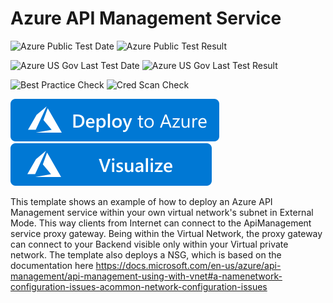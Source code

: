 # Azure API Management Service

![Azure Public Test Date](https://azurequickstartsservice.blob.core.windows.net/badges/201-api-management-create-with-external-vnet/PublicLastTestDate.svg)
![Azure Public Test Result](https://azurequickstartsservice.blob.core.windows.net/badges/201-api-management-create-with-external-vnet/PublicDeployment.svg)

![Azure US Gov Last Test Date](https://azurequickstartsservice.blob.core.windows.net/badges/201-api-management-create-with-external-vnet/FairfaxLastTestDate.svg)
![Azure US Gov Last Test Result](https://azurequickstartsservice.blob.core.windows.net/badges/201-api-management-create-with-external-vnet/FairfaxDeployment.svg)

![Best Practice Check](https://azurequickstartsservice.blob.core.windows.net/badges/201-api-management-create-with-external-vnet/BestPracticeResult.svg)
![Cred Scan Check](https://azurequickstartsservice.blob.core.windows.net/badges/201-api-management-create-with-external-vnet/CredScanResult.svg)

[![Deploy To Azure](https://raw.githubusercontent.com/Azure/azure-quickstart-templates/master/1-CONTRIBUTION-GUIDE/images/deploytoazure.svg?sanitize=true)](https://portal.azure.com/#create/Microsoft.Template/uri/https%3A%2F%2Fraw.githubusercontent.com%2Fazure%2Fazure-quickstart-templates%2Fmaster%2F201-api-management-create-with-external-vnet%2Fazuredeploy.json)
[![Visualize](https://raw.githubusercontent.com/Azure/azure-quickstart-templates/master/1-CONTRIBUTION-GUIDE/images/visualizebutton.svg?sanitize=true)](http://armviz.io/#/?load=https%3A%2F%2Fraw.githubusercontent.com%2FAzure%2Fazure-quickstart-templates%2Fmaster%2F201-api-management-create-with-external-vnet%2Fazuredeploy.json)

This template shows an example of how to deploy an Azure API Management service
within your own virtual network's subnet in External Mode. This way clients from
Internet can connect to the ApiManagement service proxy gateway. Being within
the Virtual Network, the proxy gateway can connect to your Backend visible only
within your Virtual private network. The template also deploys a NSG, which is
based on the documentation here
https://docs.microsoft.com/en-us/azure/api-management/api-management-using-with-vnet#a-namenetwork-configuration-issues-acommon-network-configuration-issues
